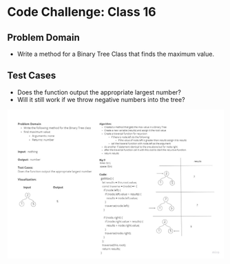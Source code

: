 # Code Challenge: Class 16

## Problem Domain

* Write a method for a Binary Tree Class that finds the maximum value.

## Test Cases

* Does the function output the appropriate largest number?
* Will it still work if we throw negative numbers into the tree?

![Get Max Value](../Whiteboard-Challenges/assets/BinaryTreeGetMax.PNG)